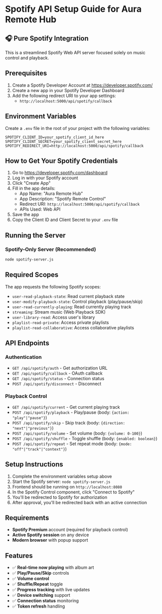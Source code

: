 # Spotify API Setup Guide for Aura Remote Hub

## 🎧 Pure Spotify Integration

This is a streamlined Spotify Web API server focused solely on music control and playback.

## Prerequisites

1. Create a Spotify Developer Account at https://developer.spotify.com/
2. Create a new app in your Spotify Developer Dashboard
3. Add the following redirect URI to your app settings:
   - `http://localhost:5000/api/spotify/callback`

## Environment Variables

Create a `.env` file in the root of your project with the following variables:

```
SPOTIFY_CLIENT_ID=your_spotify_client_id_here
SPOTIFY_CLIENT_SECRET=your_spotify_client_secret_here
SPOTIFY_REDIRECT_URI=http://localhost:5000/api/spotify/callback
```

## How to Get Your Spotify Credentials

1. Go to https://developer.spotify.com/dashboard
2. Log in with your Spotify account
3. Click "Create App"
4. Fill in the app details:
   - App Name: "Aura Remote Hub"
   - App Description: "Spotify Remote Control"
   - Redirect URI: `http://localhost:5000/api/spotify/callback`
   - APIs Used: Web API
5. Save the app
6. Copy the Client ID and Client Secret to your `.env` file

## Running the Server

### Spotify-Only Server (Recommended)

```bash
node spotify-server.js
```

## Required Scopes

The app requests the following Spotify scopes:

- `user-read-playback-state`: Read current playback state
- `user-modify-playback-state`: Control playback (play/pause/skip)
- `user-read-currently-playing`: Read currently playing track
- `streaming`: Stream music (Web Playback SDK)
- `user-library-read`: Access user's library
- `playlist-read-private`: Access private playlists
- `playlist-read-collaborative`: Access collaborative playlists

## API Endpoints

### Authentication

- `GET /api/spotify/auth` - Get authorization URL
- `GET /api/spotify/callback` - OAuth callback
- `GET /api/spotify/status` - Connection status
- `POST /api/spotify/disconnect` - Disconnect

### Playback Control

- `GET /api/spotify/current` - Get current playing track
- `POST /api/spotify/playback` - Play/pause (body: `{action: "play"|"pause"}`)
- `POST /api/spotify/skip` - Skip track (body: `{direction: "next"|"previous"}`)
- `POST /api/spotify/volume` - Set volume (body: `{volume: 0-100}`)
- `POST /api/spotify/shuffle` - Toggle shuffle (body: `{enabled: boolean}`)
- `POST /api/spotify/repeat` - Set repeat mode (body: `{mode: "off"|"track"|"context"}`)

## Setup Instructions

1. Complete the environment variables setup above
2. Start the Spotify server: `node spotify-server.js`
3. Frontend should be running on `http://localhost:8080`
4. In the Spotify Control component, click "Connect to Spotify"
5. You'll be redirected to Spotify for authorization
6. After approval, you'll be redirected back with an active connection

## Requirements

- **Spotify Premium** account (required for playback control)
- **Active Spotify session** on any device
- **Modern browser** with popup support

## Features

- ✅ **Real-time now playing** with album art
- ✅ **Play/Pause/Skip** controls
- ✅ **Volume control**
- ✅ **Shuffle/Repeat** toggle
- ✅ **Progress tracking** with live updates
- ✅ **Device switching** support
- ✅ **Connection status** monitoring
- ✅ **Token refresh** handling
